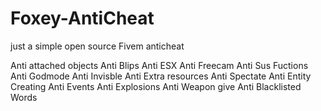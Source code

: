 # Foxey-AntiCheat
just a simple open source Fivem anticheat

Anti attached objects
Anti Blips
Anti ESX
Anti Freecam
Anti Sus Fuctions
Anti Godmode
Anti Invisble
Anti Extra resources
Anti Spectate
Anti Entity Creating
Anti Events
Anti Explosions
Anti Weapon give
Anti Blacklisted Words
